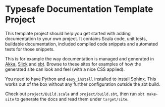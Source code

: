 # Typesafe Documentation Template Project

This template project should help you get started with adding documentation to
your own project. It contains Scala code, unit tests, buildable documentation,
included compiled code snippets and automated tests for those snippets.

This is for example the way documentation is managed and generated in 
[Akka](http://doc.akka.io/docs/akka/snapshot/), [Slick](http://slick.typesafe.com/docs/) 
and [sbt](http://www.scala-sbt.org/). Browse to these sites for examples of how 
the generated site can look and feel (with a nice CSS applied).

You need to have Python and ``easy_install`` installed to install 
[Sphinx](http://sphinx.pocoo.org/). This works out of the box without any further
configuration outside the sbt build.

Check out ``project/Build.scala`` and ``project/build.sbt``, then run
``sbt make-site`` to generate the docs and read them under ``target/site``.
